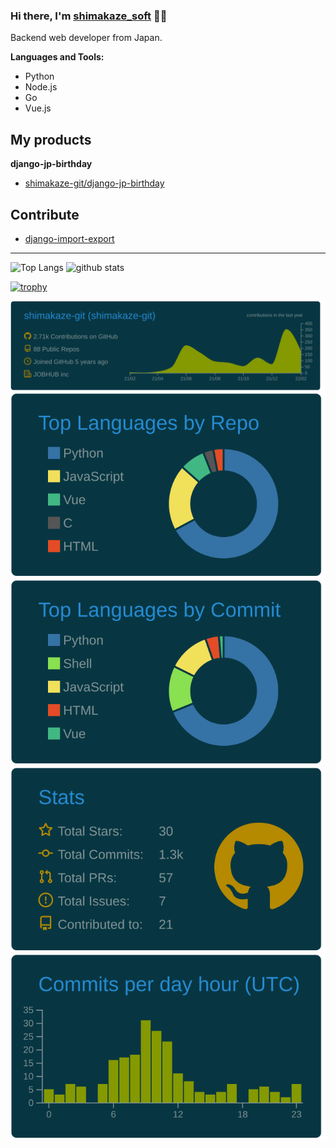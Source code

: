 ### Hi there, I'm [shimakaze_soft](https://shimakaze-git.github.io/) 👋👋

Backend web developer from Japan.

**Languages and Tools:**

- Python
- Node.js
- Go
- Vue.js

## My products

**django-jp-birthday**

* [shimakaze-git/django-jp-birthday](https://github.com/shimakaze-git/django-jp-birthday)

<!--
**shimakaze-git/shimakaze-git** is a ✨ _special_ ✨ repository because its `README.md` (this file) appears on your GitHub profile.

Here are some ideas to get you started:

- 🔭 I’m currently working on ...
- 🌱 I’m currently learning ...
- 👯 I’m looking to collaborate on ...
- 🤔 I’m looking for help with ...
- 💬 Ask me about ...
- 📫 How to reach me: ...
- 😄 Pronouns: ...
- ⚡ Fun fact: ...
-->

## Contribute

* [django-import-export](https://github.com/django-import-export/django-import-export)

---


<p align="left"> 
  <img alt="Top Langs" height="150px" src="https://github-readme-stats.vercel.app/api/top-langs/?username=shimakaze-git&layout=compact&show_icons=true&theme=onedark" />
  <img alt="github stats" height="150px" src="https://github-readme-stats.vercel.app/api?username=shimakaze-git&theme=onedark&show_icons=ture" />
</p>


[![trophy](https://github-profile-trophy.vercel.app/?username=shimakaze-git&theme=onedark&column=7
)](https://github.com/ryo-ma/github-profile-trophy)


[![](https://raw.githubusercontent.com/shimakaze-git/shimakaze-git/main/profile-summary-card-output/solarized_dark/0-profile-details.svg)](https://github.com/vn7n24fzkq/github-profile-summary-cards)
[![](https://raw.githubusercontent.com/shimakaze-git/shimakaze-git/main/profile-summary-card-output/solarized_dark/1-repos-per-language.svg)](https://github.com/vn7n24fzkq/github-profile-summary-cards) [![](https://raw.githubusercontent.com/shimakaze-git/shimakaze-git/main/profile-summary-card-output/solarized_dark/2-most-commit-language.svg)](https://github.com/vn7n24fzkq/github-profile-summary-cards)
[![](https://raw.githubusercontent.com/shimakaze-git/shimakaze-git/main/profile-summary-card-output/solarized_dark/3-stats.svg)](https://github.com/vn7n24fzkq/github-profile-summary-cards) [![](https://raw.githubusercontent.com/shimakaze-git/shimakaze-git/main/profile-summary-card-output/solarized_dark/4-productive-time.svg)](https://github.com/vn7n24fzkq/github-profile-summary-cards)

